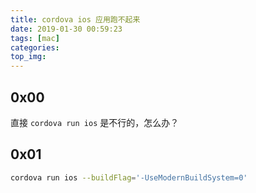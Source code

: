 ```yaml
---
title: cordova ios 应用跑不起来
date: 2019-01-30 00:59:23
tags: [mac]
categories:
top_img:
---
```


## 0x00

直接 `cordova run ios` 是不行的，怎么办？

<!--more-->

## 0x01

```sh
cordova run ios --buildFlag='-UseModernBuildSystem=0'
```
